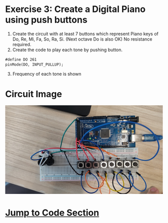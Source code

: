 # Exercise 3: Create a Digital Piano using push buttons
1. Create the circuit with at least 7 buttons which
represent Piano keys of Do, Re, Mi, Fa, So, Ra, Si.
(Next octave Do is also OK)
No resistance required.
2. Create the code to play each tone by pushing
button.
```Arduino
#define DO 261
pinMode(DO, INPUT_PULLUP);
```
3. Frequency of each tone is shown


# Circuit Image

![Circuit Image](./Circuit.jpg)

# [Jump to Code Section](./3.Exercise3_Digital_Piano_using_buttons.ino)
